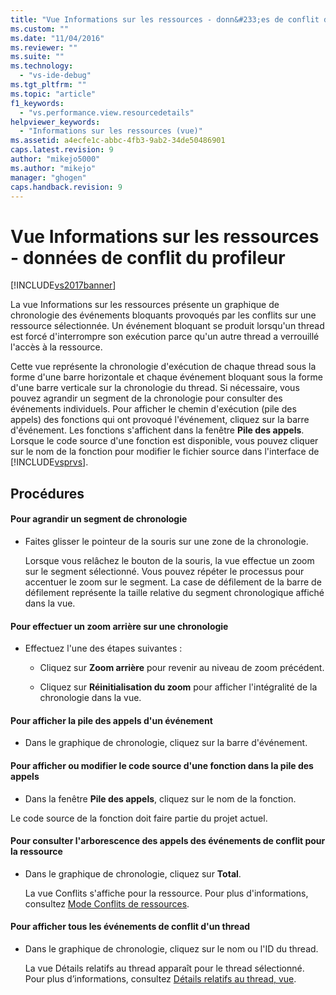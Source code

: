 ```yaml
---
title: "Vue Informations sur les ressources - donn&#233;es de conflit du profileur | Microsoft Docs"
ms.custom: ""
ms.date: "11/04/2016"
ms.reviewer: ""
ms.suite: ""
ms.technology: 
  - "vs-ide-debug"
ms.tgt_pltfrm: ""
ms.topic: "article"
f1_keywords: 
  - "vs.performance.view.resourcedetails"
helpviewer_keywords: 
  - "Informations sur les ressources (vue)"
ms.assetid: a4ecfe1c-abbc-4fb3-9ab2-34de50486901
caps.latest.revision: 9
author: "mikejo5000"
ms.author: "mikejo"
manager: "ghogen"
caps.handback.revision: 9
---
```

# Vue Informations sur les ressources - donn&#233;es de conflit du profileur
[!INCLUDE[vs2017banner](../code-quality/includes/vs2017banner.md)]

La vue Informations sur les ressources présente un graphique de chronologie des événements bloquants provoqués par les conflits sur une ressource sélectionnée.  Un événement bloquant se produit lorsqu'un thread est forcé d'interrompre son exécution parce qu'un autre thread a verrouillé l'accès à la ressource.  
  
 Cette vue représente la chronologie d'exécution de chaque thread sous la forme d'une barre horizontale et chaque événement bloquant sous la forme d'une barre verticale sur la chronologie du thread.  Si nécessaire, vous pouvez agrandir un segment de la chronologie pour consulter des événements individuels.  Pour afficher le chemin d'exécution \(pile des appels\) des fonctions qui ont provoqué l'événement, cliquez sur la barre d'événement.  Les fonctions s'affichent dans la fenêtre **Pile des appels**.  Lorsque le code source d'une fonction est disponible, vous pouvez cliquer sur le nom de la fonction pour modifier le fichier source dans l'interface de [!INCLUDE[vsprvs](../code-quality/includes/vsprvs_md.md)].  
  
## Procédures  
  
#### Pour agrandir un segment de chronologie  
  
-   Faites glisser le pointeur de la souris sur une zone de la chronologie.  
  
     Lorsque vous relâchez le bouton de la souris, la vue effectue un zoom sur le segment sélectionné.  Vous pouvez répéter le processus pour accentuer le zoom sur le segment.  La case de défilement de la barre de défilement représente la taille relative du segment chronologique affiché dans la vue.  
  
#### Pour effectuer un zoom arrière sur une chronologie  
  
-   Effectuez l'une des étapes suivantes :  
  
    -   Cliquez sur **Zoom arrière** pour revenir au niveau de zoom précédent.  
  
    -   Cliquez sur **Réinitialisation du zoom** pour afficher l'intégralité de la chronologie dans la vue.  
  
#### Pour afficher la pile des appels d'un événement  
  
-   Dans le graphique de chronologie, cliquez sur la barre d'événement.  
  
#### Pour afficher ou modifier le code source d'une fonction dans la pile des appels  
  
-   Dans la fenêtre **Pile des appels**, cliquez sur le nom de la fonction.  
  
 Le code source de la fonction doit faire partie du projet actuel.  
  
#### Pour consulter l'arborescence des appels des événements de conflit pour la ressource  
  
-   Dans le graphique de chronologie, cliquez sur **Total**.  
  
     La vue Conflits s'affiche pour la ressource.  Pour plus d'informations, consultez [Mode Conflits de ressources](../profiling/resource-contentions-view-contention-data.md).  
  
#### Pour afficher tous les événements de conflit d'un thread  
  
-   Dans le graphique de chronologie, cliquez sur le nom ou l'ID du thread.  
  
     La vue Détails relatifs au thread apparaît pour le thread sélectionné.  Pour plus d’informations, consultez [Détails relatifs au thread, vue](../profiling/thread-details-view-contention-data.md).